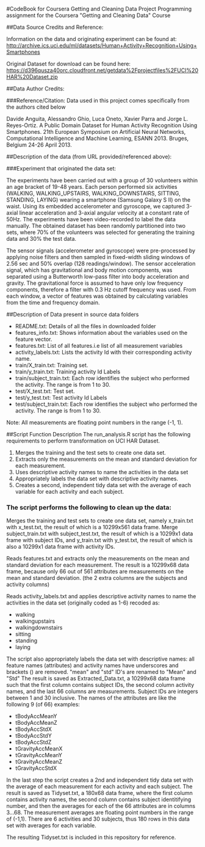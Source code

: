 #CodeBook for Coursera Getting and Cleaning Data Project
Programming assignment for the Coursera "Getting and Cleaning Data" Course

##Data Source Credits and Reference:

Information on the data and originating experiment can be found at:
http://archive.ics.uci.edu/ml/datasets/Human+Activity+Recognition+Using+Smartphones

Original Dataset for download can be found here:
https://d396qusza40orc.cloudfront.net/getdata%2Fprojectfiles%2FUCI%20HAR%20Dataset.zip

##Data Author Credits:

###Reference/Citation: Data used in this project comes specifically from the authors cited below

Davide Anguita, Alessandro Ghio, Luca Oneto, Xavier Parra and Jorge L. Reyes-Ortiz. A Public Domain Dataset for Human Activity Recognition Using 
Smartphones. 21th European Symposium on Artificial Neural Networks, Computational Intelligence and Machine Learning, ESANN 2013. 
Bruges, Belgium 24-26 April 2013.

##Description of the data (from URL provided/referenced above):

###Experiment that originated the data set:

The experiments have been carried out with a group of 30 volunteers within an age bracket of 19-48 years. Each person performed six activities
 (WALKING, WALKING_UPSTAIRS, WALKING_DOWNSTAIRS, SITTING, STANDING, LAYING) wearing a smartphone (Samsung Galaxy S II) on the waist. 
 Using its embedded accelerometer and gyroscope, we captured 3-axial linear acceleration and 3-axial angular velocity at a constant rate of 50Hz.
 The experiments have been video-recorded to label the data manually. The obtained dataset has been randomly partitioned into two sets, where 70% 
 of the volunteers was selected for generating the training data and 30% the test data. 

The sensor signals (accelerometer and gyroscope) were pre-processed by applying noise filters and then sampled in fixed-width sliding windows of 
2.56 sec and 50% overlap (128 readings/window). The sensor acceleration signal, which has gravitational and body motion components, was separated 
using a Butterworth low-pass filter into body acceleration and gravity. The gravitational force is assumed to have only low frequency components, 
therefore a filter with 0.3 Hz cutoff frequency was used. From each window, a vector of features was obtained by calculating variables from the time 
and frequency domain.

##Description of Data present in source data folders

* README.txt: Details of all the files in downloaded folder
* features_info.txt: Shows information about the variables used on the feature vector.
* features.txt: List of all features.i.e list of all measurement variables
* activity_labels.txt: Lists the activity Id with their corresponding activity name.
* train/X_train.txt: Training set.
* train/y_train.txt: Training activity Id Labels
* train/subject_train.txt: Each row identifies the subject who performed the activity. The range is from 1 to 30.
* test/X_test.txt: Test set.
* test/y_test.txt: Test activity Id Labels
* test/subject_train.txt: Each row identifies the subject who performed the activity. The range is from 1 to 30.

Note: All measurements are floating point numbers in the range (-1, 1).

##Script Function Description
The run_analysis.R script has the following requirements to perform transformation on UCI HAR Dataset.

1. Merges the training and the test sets to create one data set.
2. Extracts only the measurements on the mean and standard deviation for each measurement.
3. Uses descriptive activity names to name the activities in the data set
4. Appropriately labels the data set with descriptive activity names.
5. Creates a second, independent tidy data set with the average of each variable for each activity and each subject.

### The script performs the following to clean up the data:

Merges the training and test sets to create one data set, namely x_train.txt with x_test.txt, the result of which is a 10299x561 data frame.
Merge subject_train.txt with subject_test.txt, the result of which is a 10299x1 data frame with subject IDs, and y_train.txt with y_test.txt, 
the result of which is also a 10299x1 data frame with activity IDs.

Reads features.txt and extracts only the measurements on the mean and standard deviation for each measurement. The result is a 10299x68 data frame, 
because only 66 out of 561 attributes are measurements on the mean and standard deviation. (the 2 extra columns are the subjects and activity columns) 


Reads activity_labels.txt and applies descriptive activity names to name the activities in the data set (originally coded as 1-6) recoded as:

* walking
* walkingupstairs
* walkingdownstairs
* sitting
* standing
* laying

The script also appropriately labels the data set with descriptive names: all feature names (attributes) and activity names have underscores and brackets () are removed. "mean" and "std" ID's are renamed to "Mean" and "Std"  The result is saved as Extracted_Data.txt, a 10299x68 data frame such that the first column contains subject IDs, the second column activity names, and the last 66 columns are measurements. Subject IDs are integers between 1 and 30 inclusive. The names of the attributes are like the following 9 (of 66) examples:

* tBodyAccMeanY
* tBodyAccMeanZ
* tBodyAccStdX
* tBodyAccStdY
* tBodyAccStdZ
* tGravityAccMeanX
* tGravityAccMeanY
* tGravityAccMeanZ
* tGravityAccStdX

In the last step the script creates a 2nd and independent tidy data set with the average of each measurement for each activity and each subject. The result is saved as Tidyset.txt, a 180x68 data frame, where the first column contains activity names, the second column contains subject identitifying number, and then the averages for each of the 66 attributes are in columns 3...68. The measurement averages are floating point numbers in the range of (-1,1). There are 6 activities and 30 subjects, thus 180 rows in this data set with averages for each variable. 

The resulting Tidyset.txt is included in this repository for reference.
 
 
 
